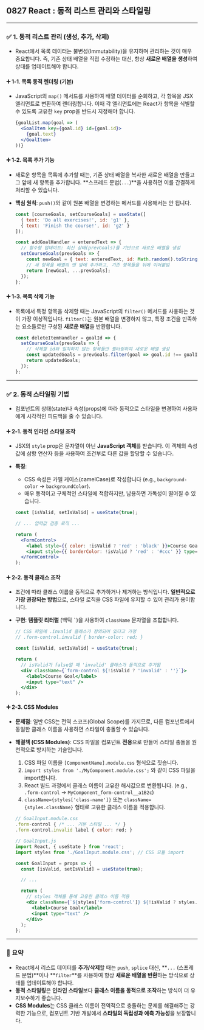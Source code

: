 ## 0827 React : 동적 리스트 관리와 스타일링

---

### ✅ 1. 동적 리스트 관리 (생성, 추가, 삭제)

*   React에서 목록 데이터는 불변성(Immutability)을 유지하며 관리하는 것이 매우 중요합니다. 즉, 기존 상태 배열을 직접 수정하는 대신, 항상 **새로운 배열을 생성**하여 상태를 업데이트해야 합니다.

#### ➕ 1-1. 목록 동적 렌더링 (기본)

*   JavaScript의 `map()` 메서드를 사용하여 배열 데이터를 순회하고, 각 항목을 JSX 엘리먼트로 변환하여 렌더링합니다. 이때 각 엘리먼트에는 React가 항목을 식별할 수 있도록 고유한 `key` prop을 반드시 지정해야 합니다.

    ```jsx
    {goalList.map(goal => (
      <GoalItem key={goal.id} id={goal.id}>
        {goal.text}
      </GoalItem>
    ))}
    ```

#### ➕ 1-2. 목록 추가 기능

*   새로운 항목을 목록에 추가할 때는, 기존 상태 배열을 복사한 새로운 배열을 만들고 그 앞에 새 항목을 추가합니다. **스프레드 문법(`...`)**을 사용하면 이를 간결하게 처리할 수 있습니다.

*   **핵심 원칙**: `push()`와 같이 원본 배열을 변경하는 메서드를 사용해서는 안 됩니다.

    ```jsx
    const [courseGoals, setCourseGoals] = useState([
      { text: 'Do all exercises!', id: 'g1' },
      { text: 'Finish the course!', id: 'g2' }
    ]);

    const addGoalHandler = enteredText => {
      // 함수형 업데이트: 최신 상태(prevGoals)를 기반으로 새로운 배열을 생성
      setCourseGoals(prevGoals => {
        const newGoal = { text: enteredText, id: Math.random().toString() };
        // 새 항목을 배열의 맨 앞에 추가하고, 기존 항목들을 뒤에 이어붙임
        return [newGoal, ...prevGoals];
      });
    };
    ```

#### ➕ 1-3. 목록 삭제 기능

*   목록에서 특정 항목을 삭제할 때는 JavaScript의 `filter()` 메서드를 사용하는 것이 가장 이상적입니다. `filter()`는 원본 배열을 변경하지 않고, 특정 조건을 만족하는 요소들로만 구성된 **새로운 배열**을 반환합니다.

    ```jsx
    const deleteItemHandler = goalId => {
      setCourseGoals(prevGoals => {
        // 삭제할 id와 일치하지 않는 항목들만 필터링하여 새로운 배열 생성
        const updatedGoals = prevGoals.filter(goal => goal.id !== goalId);
        return updatedGoals;
      });
    };
    ```

---

### ✅ 2. 동적 스타일링 기법

*   컴포넌트의 상태(state)나 속성(props)에 따라 동적으로 스타일을 변경하여 사용자에게 시각적인 피드백을 줄 수 있습니다.

#### ➕ 2-1. 동적 인라인 스타일 조작

*   JSX의 `style` prop은 문자열이 아닌 **JavaScript 객체**를 받습니다. 이 객체의 속성값에 삼항 연산자 등을 사용하여 조건부로 다른 값을 할당할 수 있습니다.

*   **특징**:
    *   CSS 속성은 카멜 케이스(camelCase)로 작성합니다 (e.g., `background-color` → `backgroundColor`).
    *   매우 동적이고 구체적인 스타일에 적합하지만, 남용하면 가독성이 떨어질 수 있습니다.

    ```jsx
    const [isValid, setIsValid] = useState(true);

    // ... 입력값 검증 로직 ...

    return (
      <FormControl>
        <label style={{ color: !isValid ? 'red' : 'black' }}>Course Goal</label>
        <input style={{ borderColor: !isValid ? 'red' : '#ccc' }} type="text" />
      </FormControl>
    );
    ```

#### ➕ 2-2. 동적 클래스 조작

*   조건에 따라 클래스 이름을 동적으로 추가하거나 제거하는 방식입니다. **일반적으로 가장 권장되는 방법**으로, 스타일 로직을 CSS 파일에 유지할 수 있어 관리가 용이합니다.

*   **구현**: **템플릿 리터럴** (백틱 `` ` ``)을 사용하여 `className` 문자열을 조합합니다.

    ```jsx
    // CSS 파일에 .invalid 클래스가 정의되어 있다고 가정
    // .form-control.invalid { border-color: red; }

    const [isValid, setIsValid] = useState(true);

    return (
      // isValid가 false일 때 'invalid' 클래스가 동적으로 추가됨
      <div className={`form-control ${!isValid ? 'invalid' : ''}`}>
        <label>Course Goal</label>
        <input type="text" />
      </div>
    );
    ```

#### ➕ 2-3. CSS Modules

*   **문제점**: 일반 CSS는 전역 스코프(Global Scope)를 가지므로, 다른 컴포넌트에서 동일한 클래스 이름을 사용하면 스타일이 충돌할 수 있습니다.

*   **해결책 (CSS Modules)**: CSS 파일을 컴포넌트 **전용**으로 만들어 스타일 충돌을 원천적으로 방지하는 기술입니다.
    1.  CSS 파일 이름을 `[ComponentName].module.css` 형식으로 짓습니다.
    2.  `import styles from './MyComponent.module.css';` 와 같이 CSS 파일을 import합니다.
    3.  React 빌드 과정에서 클래스 이름이 고유한 해시값으로 변환됩니다. (e.g., `.form-control` → `MyComponent_form-control__a1B2c`)
    4.  `className={styles['class-name']}` 또는 `className={styles.className}` 형태로 고유한 클래스 이름을 적용합니다.

    ```jsx
    // GoalInput.module.css
    .form-control { /* ... 기본 스타일 ... */ }
    .form-control.invalid label { color: red; }

    // GoalInput.js
    import React, { useState } from 'react';
    import styles from './GoalInput.module.css'; // CSS 모듈 import

    const GoalInput = props => {
      const [isValid, setIsValid] = useState(true);

      // ...

      return (
        // styles 객체를 통해 고유한 클래스 이름 적용
        <div className={`${styles['form-control']} ${!isValid ? styles.invalid : ''}`}>
          <label>Course Goal</label>
          <input type="text" />
        </div>
      );
    };
    ```

---

### 📌 요약

*   React에서 리스트 데이터를 **추가/삭제**할 때는 `push`, `splice` 대신, **`...` (스프레드 문법)**이나 **`filter`**를 사용하여 항상 **새로운 배열을 반환**하는 방식으로 상태를 업데이트해야 합니다.
*   **동적 스타일링**은 **인라인 스타일**보다 **클래스 이름을 동적으로 조작**하는 방식이 더 유지보수하기 좋습니다.
*   **CSS Modules**는 CSS 클래스 이름이 전역적으로 충돌하는 문제를 해결해주는 강력한 기능으로, 컴포넌트 기반 개발에서 **스타일의 독립성과 예측 가능성**을 보장합니다.